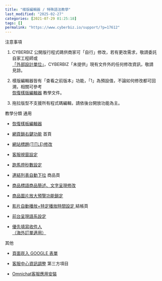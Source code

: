 ```yaml
---
title: "樣版編輯器 / 特殊語法教學"
last_modified: "2025-02-27"
categories: [2021-07-29 01:25:18]
tags: []
permalink: "https://www.cyberbiz.io/support/?p=17612"
---
```


注意事項

1. CYBERBIZ 公開版行程式碼供商家可「自行」修改，若有更改需求，敬請委託自家工程師或  
[「外部設計單位」](https://docs.google.com/spreadsheets/d/1uvrqOE10xyMVPvUctgOw9HddT9wbty5ZCNnBQCpmlMI/edit?usp=sharing)，CYBERBIZ「未提供」現有文件外的任何修改資訊，敬請見諒。

2. 樣版編輯器皆有「查看之前版本」功能，「1」為預設值，不論如何修改都可回溯，相關可參考  
[恢復樣版編輯器](https://www.cyberbiz.io/support/?p=16146) 教學文件。

3. 拖拉版型不支援所有程式碼編輯，請依後台開放功能為主。

教學分類 通用

* [恢復樣板編輯器](https://www.cyberbiz.io/support/?p=16146)
* [網頁鎖右鍵功能](https://www.cyberbiz.io/support/?p=17072)
首頁

* [網站標題(TITLE)修改](https://www.cyberbiz.io/support/?p=16627)
* [客服視窗設定](https://www.cyberbiz.io/support/?p=16750)
* [跑馬燈秒數設定](https://www.cyberbiz.io/support/?p=17225)
* [連結列表自動下拉](https://www.cyberbiz.io/support/?p=28145)
商品頁

* [商品標語商品簡述、文字呈現修改](https://www.cyberbiz.io/support/?p=16893)
* [商品圖片放大預覽功能鎖定](https://www.cyberbiz.io/support/?p=18122)
* [影片自動播放+特定播放時間設定 ](https://www.cyberbiz.io/support/?p=19650)
結帳頁

* [前台呈現語系設定](https://www.cyberbiz.io/support/?p=37183)
* [優先填寫收件人  
（海外訂單適用）](https://www.cyberbiz.io/support/?p=26454)

其他

* [頁面崁入 GOOGLE 表單](https://www.cyberbiz.io/support/?p=18247)
* [客服中心資訊調整](https://www.cyberbiz.io/support/?p=18304)
第三方項目

* [Omnichat客服應用安裝](https://docs.omnichat.ai/features/tong-xun-qu-dao/wang-zhan-dui-hua-cha-jian/install/cyberbiz-an-zhuang-omnichat)

